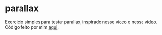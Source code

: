# parallax
Exercicio simples para testar parallax, inspirado nesse <a href='https://www.youtube.com/watch?v=lSOt_mZaL5w'> video</a> e nesse <a href='https://www.youtube.com/watch?v=UnYur3GqcDc'>video</a>. 
<br>
Código feito por mim <a href='https://luizarodrigues399.github.io/parallax'>aqui</a>. 

